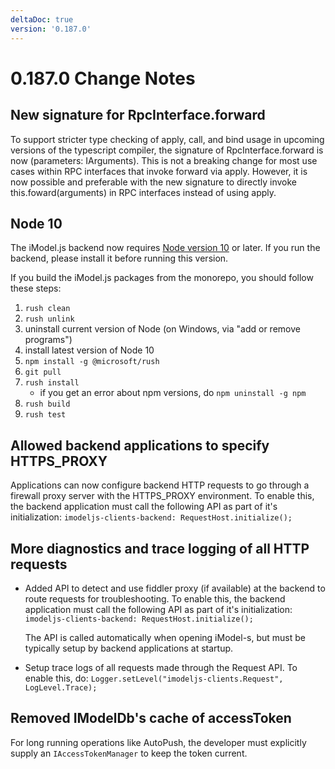 ```yaml
---
deltaDoc: true
version: '0.187.0'
---
```

# 0.187.0 Change Notes

## New signature for RpcInterface.forward

To support stricter type checking of apply, call, and bind usage in upcoming versions of the typescript compiler, the signature of RpcInterface.forward is now (parameters: IArguments). This is not a breaking change for most use cases within RPC interfaces that invoke forward via apply. However, it is now possible and preferable with the new signature to directly invoke this.foward(arguments) in RPC interfaces instead of using apply.

## Node 10

The iModel.js backend now requires [Node version 10](https://nodejs.org) or later. If you run the backend, please install it before running this version.

If you build the iModel.js packages from the monorepo, you should follow these steps:

1. `rush clean`
1. `rush unlink`
1. uninstall current version of Node (on Windows, via "add or remove programs")
1. install latest version of Node 10
1. `npm install -g @microsoft/rush`
1. `git pull`
1. `rush install`
   - if you get an error about npm versions, do `npm uninstall -g npm`
1. `rush build`
1. `rush test`

## Allowed backend applications to specify HTTPS_PROXY

Applications can now configure backend HTTP requests to go through a firewall proxy server with the HTTPS_PROXY environment.
To enable this, the backend application must call the following API as part of it's initialization:
  ```imodeljs-clients-backend: RequestHost.initialize();```

## More diagnostics and trace logging of all HTTP requests

* Added API to detect and use fiddler proxy (if available) at the backend to route requests for troubleshooting.
To enable this, the backend application must call the following API as part of it's initialization:
  ```imodeljs-clients-backend: RequestHost.initialize();```

  The API is called automatically when opening iModel-s, but must be typically setup by backend applications at startup.

* Setup trace logs of all requests made through the Request API. To enable this, do:
   ```Logger.setLevel("imodeljs-clients.Request", LogLevel.Trace);```

## Removed IModelDb's cache of accessToken

For long running operations like AutoPush, the developer must explicitly supply an ```IAccessTokenManager``` to keep the token current.
